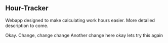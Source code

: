 ## Hour-Tracker
Webapp designed to make calculating work hours easier.
More detailed description to come.

Okay. Change, change change
Another change here
okay lets try this again
